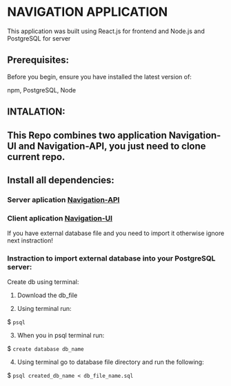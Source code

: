 # NAVIGATION APPLICATION

This application was built using React.js for frontend and Node.js and PostgreSQL for server

## Prerequisites:

Before you begin, ensure you have installed the latest version of:

npm, PostgreSQL, Node

## INTALATION:

## This Repo combines two application Navigation-UI and Navigation-API, you just need to clone current repo.

## Install all dependencies:

### Server aplication [Navigation-API](https://github.com/Gulnoz/navigation-api/tree/master/navigation-api)

### Client aplication [Navigation-UI](https://github.com/Gulnoz/navigation-api/tree/master/navigation-client)


If you have external database file and you need to import it otherwise ignore next instraction!

### Instraction to import external database into your PostgreSQL server:

Create db using terminal:

1) Download the db_file

2) Using terminal run:

$ `psql`

3) When you in psql terminal run:

$ `create database db_name`

4) Using terminal go to database file directory and run the following:

$ `psql created_db_name < db_file_name.sql`
